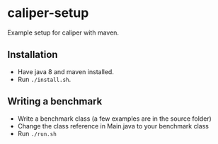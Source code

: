 caliper-setup
=============

Example setup for caliper with maven.

Installation
------------

- Have java 8 and maven installed.
- Run `./install.sh`.

Writing a benchmark
-------------------

- Write a benchmark class (a few examples are in the source folder)
- Change the class reference in Main.java to your benchmark class
- Run `./run.sh`
